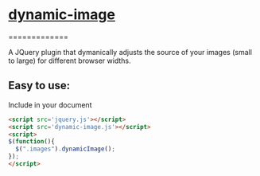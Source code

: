 # [dynamic-image](http://tonyspiro.com)
=============

A JQuery plugin that dymanically adjusts the source of your images (small to large) for different browser widths.

Easy to use:
------------
Include in your document
``` html
<script src='jquery.js'></script>
<script src='dynamic-image.js'></script>
<script>
$(function(){
  $(".images").dynamicImage(); 
});
</script>
```
